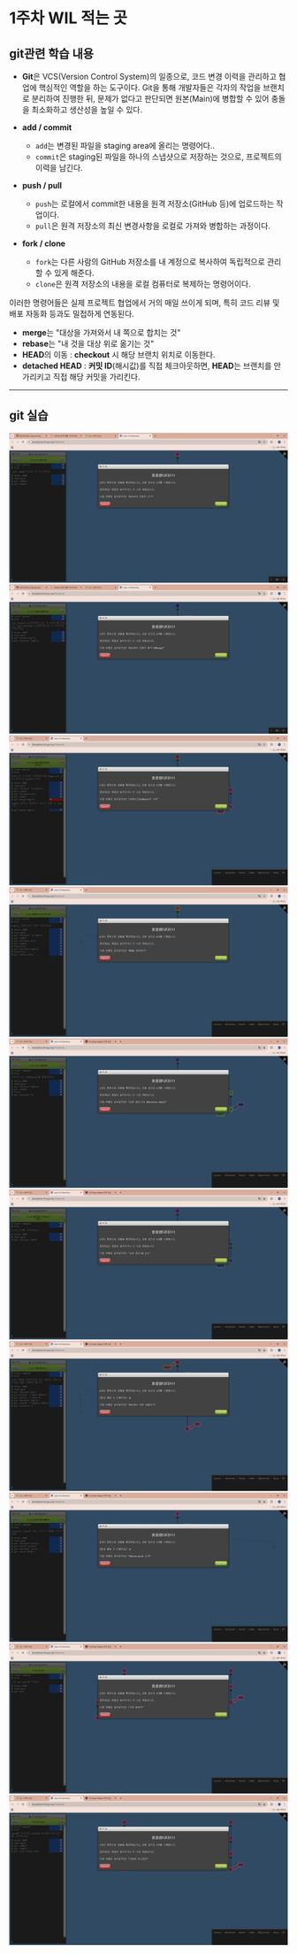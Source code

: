 # 1주차 WIL 적는 곳

## git관련 학습 내용

- **Git**은 VCS(Version Control System)의 일종으로, 코드 변경 이력을 관리하고 협업에 핵심적인 역할을 하는 도구이다. Git을 통해 개발자들은 각자의 작업을 브랜치로 분리하여 진행한 뒤, 문제가 없다고 판단되면 원본(Main)에 병합할 수 있어 충돌을 최소화하고 생산성을 높일 수 있다.

- **add / commit**
    - `add`는 변경된 파일을 staging area에 올리는 명령어다..
    - `commit`은 staging된 파일을 하나의 스냅샷으로 저장하는 것으로, 프로젝트의 이력을 남긴다.

- **push / pull**
    - `push`는 로컬에서 commit한 내용을 원격 저장소(GitHub 등)에 업로드하는 작업이다.
    - `pull`은 원격 저장소의 최신 변경사항을 로컬로 가져와 병합하는 과정이다.

- **fork / clone**
    - `fork`는 다른 사람의 GitHub 저장소를 내 계정으로 복사하여 독립적으로 관리할 수 있게 해준다.
    - `clone`은 원격 저장소의 내용을 로컬 컴퓨터로 복제하는 명령어이다.

이러한 명령어들은 실제 프로젝트 협업에서 거의 매일 쓰이게 되며, 특히 코드 리뷰 및 배포 자동화 등과도 밀접하게 연동된다.

- **merge**는 "대상을 가져와서 내 쪽으로 합치는 것"
- **rebase**는 "내 것을 대상 위로 옮기는 것"
- **HEAD**의 이동 : **checkout** 시 해당 브랜치 위치로 이동한다.
- **detached HEAD** : **커밋 ID**(해시값)를 직접 체크아웃하면, **HEAD**는 브랜치를 안 가리키고 직접 해당 커밋을 가리킨다.

---

## git 실습
![메인1번](git기본1.png)
![메인2번](git기본2.png)
![메인3번](git기본3.png)
![메인4번](git기본4.png)
![메인5번](git기본5.png)
![메인6번](git기본6.png)
![메인7번](git기본7.png)
![메인8번](git기본8.png)
![원격4번](git원격4.png)
![원격6번](git원격6.png)

